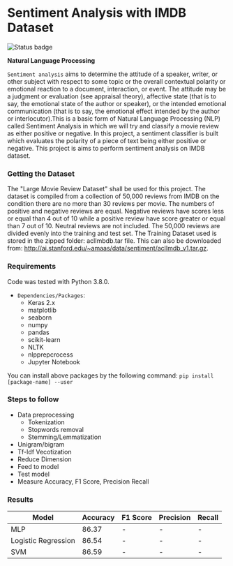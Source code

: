 # Sentiment Analysis with IMDB Dataset 

![Status badge](https://img.shields.io/badge/Status-Archived-important)

**Natural Language Processing**

`Sentiment analysis` aims to determine the attitude of a speaker, writer, or other subject with respect to some topic or the overall contextual polarity or emotional reaction to a document, interaction, or event. The attitude may be a judgment or evaluation (see appraisal theory), affective state (that is to say, the emotional state of the author or speaker), or the intended emotional communication (that is to say, the emotional effect intended by the author or interlocutor).This is a basic form of Natural Language Processing (NLP) called Sentiment Analysis in which we will try and classify a movie review as either positive or negative. In this project, a sentiment classifier is built which evaluates the polarity of a piece of text being either positive or negative. This project is aims to perform sentiment analysis on IMDB dataset.

### Getting the Dataset

The "Large Movie Review Dataset" shall be used for this project. The dataset is compiled from a collection of 50,000 reviews from IMDB on the condition there are no more than 30 reviews per movie. The numbers of positive and negative reviews are equal. Negative reviews have scores less or equal than 4 out of 10 while a positive review have score greater or equal than 7 out of 10. Neutral reviews are not included. The 50,000 reviews are divided evenly into the training and test set. 
The Training Dataset used is stored in the zipped folder: aclImbdb.tar file. This can also be downloaded from: http://ai.stanford.edu/~amaas/data/sentiment/aclImdb_v1.tar.gz. 

### Requirements

Code was tested with Python 3.8.0.
- `Dependencies/Packages`:
	- Keras 2.x
	- matplotlib
	- seaborn
	- numpy
	- pandas
	- scikit-learn
	- NLTK
	- nlpprepcrocess
	- Jupyter Notebook

You can install above packages by the following command:
`pip install [package-name] --user`

### Steps to follow

- Data preprocessing
	- Tokenization
	- Stopwords removal
	- Stemming/Lemmatization
- Unigram/bigram
- Tf-Idf Vecotization
- Reduce Dimension
- Feed to model
- Test model
- Measure Accuracy, F1 Score, Precision Recall

### Results

| Model | Accuracy | F1 Score | Precision | Recall |
| --- | --- | --- | --- | --- |
| MLP | 86.37 | - | - | - |
| Logistic Regression | 86.54 | - | - | - |
| SVM | 86.59 | - | - | - |